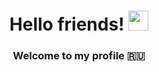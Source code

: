 <h1 align="center">Hello friends! 
<img src="https://github.com/blackcater/blackcater/raw/main/images/Hi.gif" height="32"/></h1>
<h3 align="center">Welcome to my profile 🇷🇺</h3>
